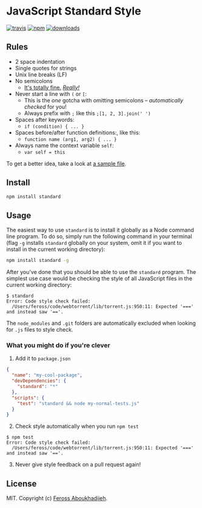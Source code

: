 # JavaScript Standard Style
[![travis][travis-image]][travis-url]
[![npm][npm-image]][npm-url]
[![downloads][downloads-image]][downloads-url]

[travis-image]: https://img.shields.io/travis/feross/standard.svg?style=flat
[travis-url]: https://travis-ci.org/feross/standard
[npm-image]: https://img.shields.io/npm/v/standard.svg?style=flat
[npm-url]: https://npmjs.org/package/standard
[downloads-image]: https://img.shields.io/npm/dm/standard.svg?style=flat
[downloads-url]: https://npmjs.org/package/standard

## Rules

- 2 space indentation
- Single quotes for strings
- Unix line breaks (LF)
- No semicolons
  - [It's totally fine.][1] *[Really!][2]*
- Never start a line with `(` or `[`:
  - This is the *one* gotcha with omitting semicolons – *automatically checked* for you!
  - Always prefix with `;` like this `;[1, 2, 3].join(' ')`
- Spaces after keywords:
  - `if (condition) { ... }`
- Spaces before/after function definitions:, like this:
  - `function name (arg1, arg2) { ... }`
- Always name the context variable `self`:
  - `var self = this`

[1]: http://blog.izs.me/post/2353458699/an-open-letter-to-javascript-leaders-regarding
[2]: http://inimino.org/~inimino/blog/javascript_semicolons

To get a better idea, take a look at
[a sample file](https://github.com/feross/bittorrent-dht/blob/master/client.js).

## Install

```bash
npm install standard
```

## Usage

The easiest way to use `standard` is to install it globally as a Node command line
program. To do so, simply run the following command in your terminal (flag `-g` installs
`standard` globally on your system, omit it if you want to install in the current working
directory):

```bash
npm install standard -g
```

After you've done that you should be able to use the `standard` program. The simplest use
case would be checking the style of all JavaScript files in the current working directory:

```
$ standard
Error: Code style check failed:
  /Users/feross/code/webtorrent/lib/torrent.js:950:11: Expected '===' and instead saw '=='.
```

The `node_modules` and `.git` folders are automatically excluded when looking for `.js`
files to style check.

### What you might do if you're clever

1. Add it to `package.json`

  ```json
  {
    "name": "my-cool-package",
    "devDependencies": {
      "standard": "*"
    },
    "scripts": {
      "test": "standard && node my-normal-tests.js"
    }
  }
  ```

2. Check style automatically when you run `npm test`

  ```
  $ npm test
  Error: Code style check failed:
    /Users/feross/code/webtorrent/lib/torrent.js:950:11: Expected '===' and instead saw '=='.
  ```

3. Never give style feedback on a pull request again!

## License

MIT. Copyright (c) [Feross Aboukhadijeh](http://feross.org).
